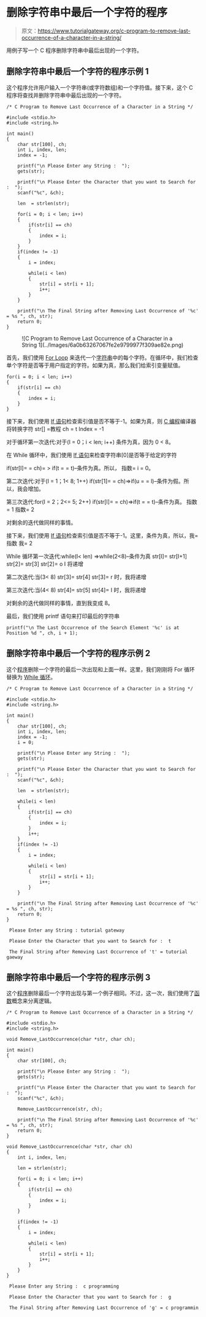 # 删除字符串中最后一个字符的程序

> 原文：<https://www.tutorialgateway.org/c-program-to-remove-last-occurrence-of-a-character-in-a-string/>

用例子写一个 C 程序删除字符串中最后出现的一个字符。

## 删除字符串中最后一个字符的程序示例 1

这个程序允许用户输入一个字符串(或字符数组)和一个字符值。接下来，这个 C 程序将查找并删除字符串中最后出现的一个字符。

```
/* C Program to Remove Last Occurrence of a Character in a String */

#include <stdio.h>
#include <string.h>

int main()
{
  	char str[100], ch;
  	int i, index, len;
  	index = -1;

  	printf("\n Please Enter any String :  ");
  	gets(str);

  	printf("\n Please Enter the Character that you want to Search for :  ");
  	scanf("%c", &ch);

	len  = strlen(str);

  	for(i = 0; i < len; i++)
  	{
  		if(str[i] == ch)  
		{
  			index = i;	
 		}
	}
    if(index != -1)
  	{ 		
  		i = index;

	  	while(i < len)
  		{
  			str[i] = str[i + 1];
			i++;  
		}
	}

	printf("\n The Final String after Removing Last Occurrence of '%c' = %s ", ch, str);	
  	return 0;
}
```

<figure class="wp-block-image">![C Program to Remove Last Occurrence of a Character in a String 1](../Images/6a0b63267067fe2e9799977f309ae82e.png)</figure>

首先，我们使用 [For Loop](https://www.tutorialgateway.org/for-loop-in-c-programming/) 来迭代一个[字符串](https://www.tutorialgateway.org/c-string/)中的每个字符。在循环中，我们检查单个字符是否等于用户指定的字符。如果为真，那么我们给索引变量赋值。

```
for(i = 0; i < len; i++)
{
	if(str[i] == ch)  
	{
		index = i;  	
	}
}
```

接下来，我们使用 [If 语句](https://www.tutorialgateway.org/if-statement-in-c/)检查索引值是否不等于-1。如果为真，则 [C 编程](https://www.tutorialgateway.org/c-programming/)编译器将转换字符
str[] =教程
ch = t
Index = -1

对于循环第一次迭代:对于(I = 0；i < len; i++)
条件为真，因为 0 < 8。

在 While 循环中，我们使用 [If 语句](https://www.tutorialgateway.org/if-statement-in-c/)来检查字符串[0]是否等于给定的字符

if(str[I]= = ch)= > if(t = = t)–条件为真。所以，
指数= i = 0。

第二次迭代:对于(I = 1；1< 8; 1++)
if(str[1]= = ch)=>if(u = = l)–条件为假。所以，我会增加。

第三次迭代:for(I = 2；2<= 5; 2++)
if(str[I]= = ch)=>if(t = = t)–条件为真。
指数= 1
指数= 2

对剩余的迭代做同样的事情。

接下来，我们使用 [If 语句](https://www.tutorialgateway.org/if-statement-in-c/)检查索引值是否不等于-1。这里，条件为真，所以，我=指数
我= 2

While 循环第一次迭代:while(I< len)
=>while(2<8)–条件为真
str[I]= str[I+1]
str[2]= str[3]
str[2]= o
I 将递增

第二次迭代:当(3< 8)
str[3]= str[4]
str[3]= r
时，我将递增

第三次迭代:当(4< 8)
str[4]= str[5]
str[4]= I
时，我将递增

对剩余的迭代做同样的事情，直到我变成 8。

最后，我们使用 printf 语句来打印最后的字符串

```
printf("\n The Last Occurrence of the Search Element '%c' is at Position %d ", ch, i + 1);
```

## 删除字符串中最后一个字符的程序示例 2

这个[程序](https://www.tutorialgateway.org/c-programming-examples/)删除一个字符的最后一次出现和上面一样。这里，我们刚刚将 For 循环替换为 [While 循环](https://www.tutorialgateway.org/while-loop-in-c/)。

```
/* C Program to Remove Last Occurrence of a Character in a String */

#include <stdio.h>
#include <string.h>

int main()
{
  	char str[100], ch;
  	int i, index, len;
  	index = -1;
  	i = 0;

  	printf("\n Please Enter any String :  ");
  	gets(str);

  	printf("\n Please Enter the Character that you want to Search for :  ");
  	scanf("%c", &ch);

	len  = strlen(str);

  	while(i < len)
  	{
  		if(str[i] == ch)  
		{
  			index = i;	
 		}
 		i++;
	}
    if(index != -1)
  	{ 		
  		i = index;

	  	while(i < len)
  		{
  			str[i] = str[i + 1];
			i++;  
		}
	}

	printf("\n The Final String after Removing Last Occurrence of '%c' = %s ", ch, str);	
  	return 0;
}
```

```
 Please Enter any String : tutorial gateway

 Please Enter the Character that you want to Search for :  t

 The Final String after Removing Last Occurrence of 't' = tutorial gaeway
```

## 删除字符串中最后一个字符的程序示例 3

这个[程序](https://www.tutorialgateway.org/c-programming-examples/)删除最后一个字符出现与第一个例子相同。不过，这一次，我们使用了[函数](https://www.tutorialgateway.org/functions-in-c/)概念来分离逻辑。

```
/* C Program to Remove Last Occurrence of a Character in a String */

#include <stdio.h>
#include <string.h>

void Remove_LastOccurrence(char *str, char ch);

int main()
{
  	char str[100], ch;

  	printf("\n Please Enter any String :  ");
  	gets(str);

  	printf("\n Please Enter the Character that you want to Search for :  ");
  	scanf("%c", &ch);

	Remove_LastOccurrence(str, ch);

	printf("\n The Final String after Removing Last Occurrence of '%c' = %s ", ch, str);	
  	return 0;
}

void Remove_LastOccurrence(char *str, char ch)
{
	int i, index, len;

	len = strlen(str);

	for(i = 0; i < len; i++)
  	{
  		if(str[i] == ch)  
		{
  			index = i;	
 		}
	}

    if(index != -1)
  	{ 		
  		i = index;

	  	while(i < len)
  		{
  			str[i] = str[i + 1];
			i++;  
		}
	}
}
```

```
 Please Enter any String :  c programming

 Please Enter the Character that you want to Search for :  g

 The Final String after Removing Last Occurrence of 'g' = c programmin
```
